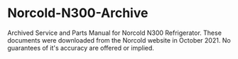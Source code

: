 # Norcold-N300-Archive
Archived Service and Parts Manual for Norcold N300 Refrigerator.
These documents were downloaded from the Norcold website in October 2021.
No guarantees of it's accuracy are offered or implied.
